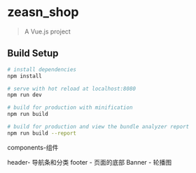 # zeasn_shop

> A Vue.js project

## Build Setup

``` bash
# install dependencies
npm install

# serve with hot reload at localhost:8080
npm run dev

# build for production with minification
npm run build

# build for production and view the bundle analyzer report
npm run build --report
```

components-组件

header-  导航条和分类
footer - 页面的底部
Banner - 轮播图
